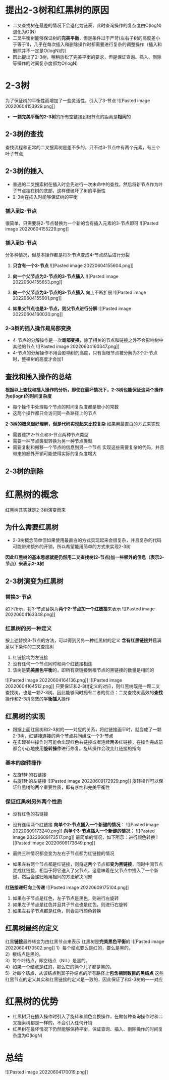 # 提出2-3树和红黑树的原因
- 二叉查找树在最差的情况下会退化为链表，此时查询操作的复杂度由O(logN)退化为O(N)
- 二叉平衡树能够保证树的**完美平衡**，但是条件过于严苛(左右子树的高度差小于等于1)，几乎在每次插入和删除操作时都需要进行复杂的调整操作（插入和删除并不一定是O(logN)的）
- 因此提出了2-3树，稍稍放松了完美平衡的要求，但是保证查询、插入、删除等操作的时间复杂度都为O(logN)

# 2-3树
为了保证树的平衡性而增加了一些灵活性，引入了3-节点
![[Pasted image 20220604153929.png]]
- **一颗完美平衡的2-3树**的所有空链接到根节点的距离是**相同**的

## 2-3树的查找
查找流程和正常的二叉搜索树是差不多的，只不过3-节点中有两个元素，有三个叶子节点

## 2-3树的插入
- 普通的二叉搜索树在插入时会先进行一次未命中的查找，然后将新节点作为叶子节点挂在树的底部，这样便破坏了树的平衡性
- 2-3树在插入时能够保证树的平衡
### 插入到2-节点
很简单，只需要将2-节点替换为一个新的含有插入元素的3-节点即可
![[Pasted image 20220604155229.png]]
### 插入到3-节点
分多种情况，但基本操作都是将3-节点变成4-节点然后进行分裂
1. **只含有一个3-节点**
![[Pasted image 20220604155604.png]]
2. **向一个父节点为2-节点的3-节点插入**
![[Pasted image 20220604155653.png]]

3. **向一个父节点为3-节点的3-节点插入**
向上不断扩展
![[Pasted image 20220604155901.png]]

4. **如果父节点也是3-节点，则父节点进行分解**
![[Pasted image 20220604160020.png]]

### 2-3树的插入操作是局部变换
- 4-节点的分解操作是一次**局部变换**，除了相关的节点和链接之外不会影响树中其他的节点
![[Pasted image 20220604160347.png]]
- 4-节点的分解操作不用会影响树的高度，只有当根节点被分解为3个2-节点时，整棵树的高度才会加1

## 查找和插入操作的总结
**根据以上查找和插入操作的分析，即使在最坏情况下，2-3树也能保证这两个操作为o(logn)的时间复杂度**
- 每个操作中处理每个节点的时间复杂度都是很小的常数
- 这两个操作都只会访问同一条路径上的节点

**2-3树的概念很好理解，但是代码实现起来比较复杂**
如果用最直白的方式来实现
- 需要维护2-节点和3-节点两种节点类型
- 需要一种节点类型转换为另一种节点类型
- 需要复制和搬移一个节点的信息到另一个节点
实现这些需要复杂的代码，并且带来的额外开销可能使得实际的复杂度增大

## 2-3树的删除



# 红黑树的概念
红黑树其实就是2-3树演变而来

## 为什么需要红黑树
- 2-3树概念简单但如果使用最直白的方式实现起来会很复杂，并且复杂的代码可能带来额外的开销，所以希望能用简单的方式来实现2-3树

**因此红黑树的基本思想就是仍然用二叉查找树(2-节点)加一些额外的信息（表示3-节点）来表示2-3树**

## 2-3树演变为红黑树
### 替换3-节点
如下所示，将3-节点替换为**两个2-节点加一个红链接**来表示
![[Pasted image 20220604163348.png]]

### 红黑树的另一种定义
按上述替换3-节点的方法，可以得到另外一种红黑树的定义
**含有红黑链接并且**满足以下条件的二叉查找树
1. 红链接均为左链接
2. 没有任何一个节点同时和两个红链接相连
3. 该树是**完美黑色平衡**的，即所有空链接到根节点的黑链接的数量是相同的


![[Pasted image 20220604164136.png]]
![[Pasted image 20220604164512.png]]
只要保证和2-3树定义的对应，则红黑树既是一颗二叉查找树，也是一颗2-3树。因此能够同时拥有二者的优点：二叉查找树高效的**查找**操作和2-3树高效的**平衡插入**操作

## 红黑树的实现
- 跟据上面红黑树和2-3树的一一对应的关系，将红链接画平时，就变成了一颗2-3树，红链接连接的两个节点共同组成一个3-节点
- 在实现某些操作时可能会出现红色右链接或者连续两条红链接，在操作完成前都会小心地使用**旋转操作**进行修复。旋转操作会改变红链接的指向
### 基本的旋转操作
- 左旋转h的右链接
- 右旋转h的左链接
![[Pasted image 20220609172929.png]]
旋转操作可以保证红黑树的两个重要性质，即有序性和完美平衡性

### 保证红黑树另外两个性质
- 没有红色的右链接
- 没有连续两个红链接
**向单个2-节点插入一个新键的情况**：
![[Pasted image 20220609173240.png]]
**向单个3-节点插入一个新键的情况**：
![[Pasted image 20220609173517.png]]
最简单的情况，如下所示：进行颜色转换
![[Pasted image 20220609173649.png]]

- 最终三种情况都会变为左右子节点都为红链接的情况
- 如果左右两个节点都是红链接，则将这两个节点都**变为黑链接**，同时中间节点变成红链接，相当于将它送入了父节点。这意味着在父节点中插入了一个新键，然后会递归地用相同的方法解决问题

**红链接递归向上传递**
![[Pasted image 20220609175104.png]]
1. 如果右子节点是红色，左子节点是黑色，则进行左旋转
2. 如果左子节点是红色并且其子节点也是红色，则进行右旋转
3. 如果左右子节点都是红色，则会进行颜色转换

## 红黑树最终的定义
红黑**链接**最终转变为由红黑节点来表示
红黑树是**完美黑色平衡**的
![[Pasted image 20220604170502.png]]
1）每个结点要么是红的，要么是黑的。  
2）根结点是黑的。  
3）每个叶结点，即空结点（NIL）是黑的。  
4）如果一个结点是红的，那么它的俩个儿子都是黑的。  
5）对每个结点，从该结点到其子孙结点的所有路径上**包含相同数目的黑结点**
这些红黑节点的定义其实和红黑链接的定义是一致的，因此保证了和2-3树的一一对应

# 红黑树的优势
- 红黑树只在插入操作时引入了旋转和颜色变换操作，在做各种查询操作时和二叉搜索树都是一样的，不会引入任何开销
- 红黑树在最坏情况下仍然能够保持平衡，保证查询、插入、删除操作的时间复杂度为O(logN)

# 总结
![[Pasted image 20220604170019.png]]